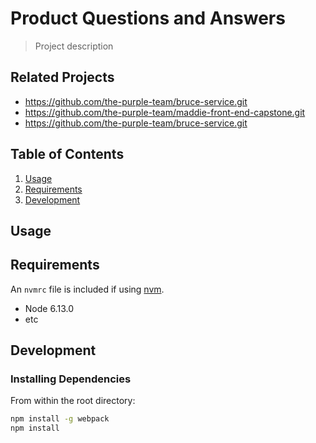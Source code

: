 # Product Questions and Answers

> Project description

## Related Projects

  - https://github.com/the-purple-team/bruce-service.git
  - https://github.com/the-purple-team/maddie-front-end-capstone.git
  - https://github.com/the-purple-team/bruce-service.git

## Table of Contents

1. [Usage](#Usage)
1. [Requirements](#requirements)
1. [Development](#development)

## Usage

>

## Requirements

An `nvmrc` file is included if using [nvm](https://github.com/creationix/nvm).

- Node 6.13.0
- etc

## Development

### Installing Dependencies

From within the root directory:

```sh
npm install -g webpack
npm install
```

